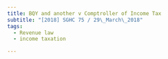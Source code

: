 ```yaml
---
title: BQY and another v Comptroller of Income Tax 
subtitle: "[2018] SGHC 75 / 29\_March\_2018"
tags:
  - Revenue law
  - income taxation

---
```


